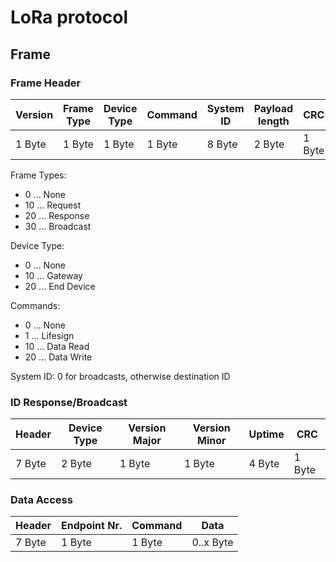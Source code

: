 # LoRa protocol

## Frame

### Frame Header

| Version | Frame Type | Device Type | Command   | System ID | Payload length | CRC    |
|---------|------------|-------------|-----------|-----------|----------------|--------|
| 1 Byte  | 1 Byte     | 1 Byte      | 1 Byte    | 8 Byte    | 2 Byte         | 1 Byte |

Frame Types:

- 0 ... None
- 10 ... Request
- 20 ... Response
- 30 ... Broadcast

Device Type:

- 0 ... None
- 10 ... Gateway
- 20 ... End Device

Commands:

- 0 ... None
- 1 ... Lifesign
- 10 ... Data Read
- 20 ... Data Write

System ID:
0 for broadcasts, otherwise destination ID

### ID Response/Broadcast

| Header  | Device Type | Version Major | Version Minor | Uptime    | CRC    |
|---------|-------------|---------------|---------------|-----------|--------|
| 7 Byte  | 2 Byte      | 1 Byte        | 1 Byte        | 4 Byte    | 1 Byte |

### Data Access

| Header  | Endpoint Nr. | Command |  Data      |
|---------|--------------|---------|------------|
| 7 Byte  | 1 Byte       | 1 Byte  | 0..x Byte  |
